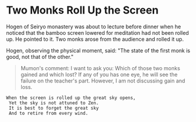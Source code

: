 # Two Monks Roll Up the Screen

Hogen of Seiryo monastery was about to lecture before dinner when he noticed that the bamboo screen lowered for meditation had not been  rolled up. He pointed to it. Two monks arose from the audience and rolled it up.

Hogen, observing the physical moment, said: "The state of the first monk is good, not that of the other."

> Mumon's comment: I want to ask you: Which of those two monks gained and which lost? If any of you has one eye, he will see the failure on the teacher's part. However, I am not discussing gain and loss.

```
When the screen is rolled up the great sky opens,
 Yet the sky is not attuned to Zen.
 It is best to forget the great sky
 And to retire from every wind.
```
